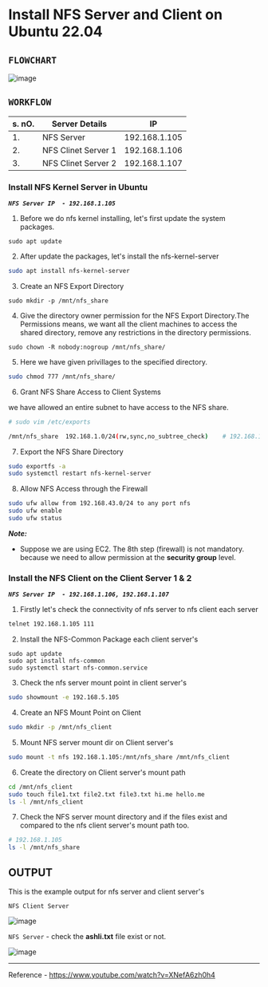 #  Install NFS Server and Client on Ubuntu 22.04
`FLOWCHART`
-----
![image](https://github.com/fourtimes/linux/assets/91359308/9c4852ec-5e94-48d1-91c6-e290a461b625)

`WORKFLOW`
------
|s. nO.|Server Details|IP|
|------|--------------|---|
|1.|NFS Server|192.168.1.105|
|2.|NFS Clinet Server 1|192.168.1.106|
|3.|NFS Clinet Server 2|192.168.1.107|
###  Install NFS Kernel Server in Ubuntu 

**_`NFS Server IP  - 192.168.1.105`_**

1. Before we do nfs kernel installing, let's first update the system packages.
```
sudo apt update
```
2. After update the packages, let's install the nfs-kernel-server
```sh
sudo apt install nfs-kernel-server
```
3. Create an NFS Export Directory
```
sudo mkdir -p /mnt/nfs_share
```
4. Give the directory owner permission for the NFS Export Directory.The Permissions means, we want all the client machines to access the shared directory, remove any restrictions in the directory permissions.

```
sudo chown -R nobody:nogroup /mnt/nfs_share/
```
5. Here we have given privillages to the  specified directory.
```sh
sudo chmod 777 /mnt/nfs_share/
```
6. Grant NFS Share Access to Client Systems
   
we have allowed an entire subnet to have access to the NFS share.
```sh
# sudo vim /etc/exports

/mnt/nfs_share  192.168.1.0/24(rw,sync,no_subtree_check)    # 192.168.1.0/24 - ip address depends on your system networks.  
```

7. Export the NFS Share Directory
 ```sh
sudo exportfs -a
sudo systemctl restart nfs-kernel-server
```
8.  Allow NFS Access through the Firewall
```sh
sudo ufw allow from 192.168.43.0/24 to any port nfs
sudo ufw enable
sudo ufw status
```
_**Note:**_
- Suppose we are using EC2. The 8th step (firewall) is not mandatory. because we need to allow permission at the **security group** level.

### Install the NFS Client on the Client Server 1 & 2

**_`NFS Server IP  - 192.168.1.106, 192.168.1.107 `_**

1. Firstly let's check the connectivity of nfs server to nfs client each server
```sh
telnet 192.168.1.105 111
```
2. Install the NFS-Common Package each client server's
```
sudo apt update
sudo apt install nfs-common
sudo systemctl start nfs-common.service
```
3. Check the nfs server mount point in client server's
```sh
sudo showmount -e 192.168.5.105
```
4. Create an NFS Mount Point on Client
```sh
sudo mkdir -p /mnt/nfs_client
```
5. Mount NFS server mount dir on Client server's
```sh
sudo mount -t nfs 192.168.1.105:/mnt/nfs_share /mnt/nfs_client
```
6. Create the directory on Client server's mount path
```sh
cd /mnt/nfs_client
sudo touch file1.txt file2.txt file3.txt hi.me hello.me
ls -l /mnt/nfs_client
```
7. Check the NFS server mount directory and if the files exist and compared to the nfs client server's mount path too.
```sh
# 192.168.1.105
ls -l /mnt/nfs_share
```
OUTPUT
---------
This is the example output for nfs server and client server's

`NFS Client Server`

![image](https://github.com/fourtimes/linux/assets/91359308/97caf39a-b59c-473a-8c4e-7089cadb91fb)

`NFS Server` - check the **ashli.txt** file exist or not.

![image](https://github.com/fourtimes/linux/assets/91359308/20b9534e-613a-4687-ac0d-aab1ae11ac1b)


---

Reference - https://www.youtube.com/watch?v=XNefA6zh0h4
